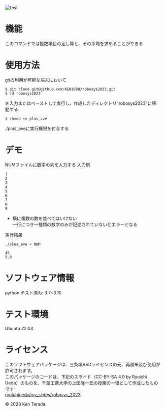 ![test](https://github.com/ken1088/robosys2023/actions/workflows/test.yml/badge.svg)  
# 機能  
このコマンドでは複数項目の足し算と、その平均を求めることができる

# 使用方法
gitの利用が可能な端末において  
```  
$ git clone git@github.com:KEN1088/robosys2023.git
$ cd robosys2023
```
を入力またはペーストして実行し、作成したディレクトリ"robosys2023"に移動する  
```
$ chmod +x plus_ave
```
./plus_aveに実行権限を付与する  

# デモ
NUMファイルに数字の列を入力する
入力例  
```  
1  
2  
3  
4  
5  
6  
7  
8  
9  
```  
* 横に複数の数を並べてはいけない  
一行につき一種類の数字のみが記述されていないとエラーとなる  
  
実行結果  
```  
./plus_ave < NUM  
  
45  
5.0  
```  

# ソフトウェア情報
python
テスト済み: 3.7~3.10

# テスト環境
Ubuntu 22.04
  
# ライセンス
このソフトウェアパッケージは、三条項BSDライセンスの元、再頒布及び使用が許可されます。  
このパッケージのコードは、下記のスライド（CC-BY-SA 4.0 by Ryuichi Ueda）のものを、千葉工業大学の上田隆一氏の授業の一環として作成したものです  
[ryuichiueda/my_slides/robosys_2023](https://github.com/ryuichiueda/my_slides/tree/master/robosys_2022)  
  
© 2023 Ken Terada  

